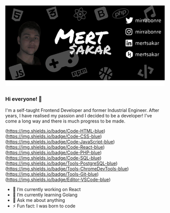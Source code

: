# [![mert sakar header](https://raw.githubusercontent.com/horzu/horzu/main/icons/mert-github.png)](https://horzu.github.io/)

### Hi everyone! 👋
I'm a self-taught Frontend Developer and former Industrial Engineer. After years, I have realised my passion and I decided to be a developer! I've come a long way and there is much progress to be made. 

(https://img.shields.io/badge/Code-HTML-blue)(https://img.shields.io/badge/Code-CSS-blue)(https://img.shields.io/badge/Code-JavaScript-blue)(https://img.shields.io/badge/Code-React-blue)(https://img.shields.io/badge/Code-PHP-blue)(https://img.shields.io/badge/Code-SQL-blue)(https://img.shields.io/badge/Tools-PostgreSQL-blue)(https://img.shields.io/badge/Tools-ChromeDevTools-blue)(https://img.shields.io/badge/Tools-Git-blue)(https://img.shields.io/badge/Editor-VSCode-blue)

- 🔭 I’m currently working on React
- 🌱 I’m currently learning Golang
- 💬 Ask me about anything
- ⚡ Fun fact: I was born to code
